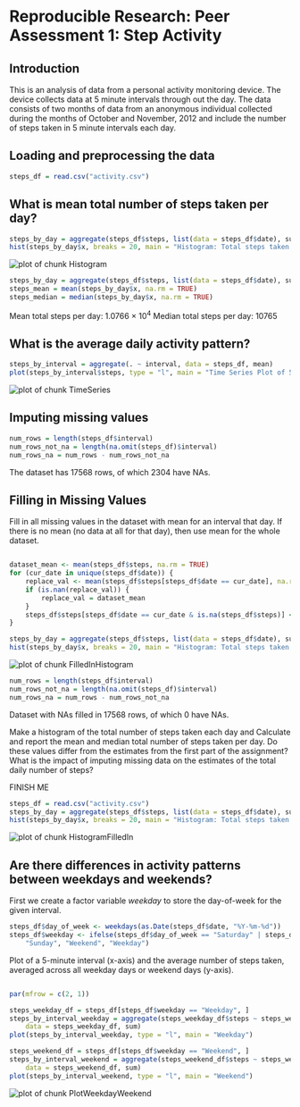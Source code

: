 
# Reproducible Research: Peer Assessment 1: Step Activity


## Introduction

This is an analysis of data from a personal activity monitoring device.  The device collects data at 5 minute intervals through out the day. The data consists of two months of data from an anonymous individual collected during the months of October and November, 2012 and include the number of steps taken in 5 minute intervals each day.

## Loading and preprocessing the data


```r
steps_df = read.csv("activity.csv")
```


## What is mean total number of steps taken per day?


```r
steps_by_day = aggregate(steps_df$steps, list(data = steps_df$date), sum)
hist(steps_by_day$x, breaks = 20, main = "Histogram: Total steps taken each day")
```

![plot of chunk Histogram](figure/Histogram.png) 



```r
steps_by_day = aggregate(steps_df$steps, list(data = steps_df$date), sum)
steps_mean = mean(steps_by_day$x, na.rm = TRUE)
steps_median = median(steps_by_day$x, na.rm = TRUE)
```


Mean total steps per day: 1.0766 &times; 10<sup>4</sup>
Median total steps per day: 10765


## What is the average daily activity pattern?


```r
steps_by_interval = aggregate(. ~ interval, data = steps_df, mean)
plot(steps_by_interval$steps, type = "l", main = "Time Series Plot of 5-Min Intervals")
```

![plot of chunk TimeSeries](figure/TimeSeries.png) 


## Imputing missing values


```r
num_rows = length(steps_df$interval)
num_rows_not_na = length(na.omit(steps_df)$interval)
num_rows_na = num_rows - num_rows_not_na
```


The dataset has 17568 rows, of which 2304 have NAs.


## Filling in Missing Values 

Fill in all missing values in the dataset with mean for an interval that day.  If there is no mean (no data at all for that day), then use mean for the whole dataset.


```r

dataset_mean <- mean(steps_df$steps, na.rm = TRUE)
for (cur_date in unique(steps_df$date)) {
    replace_val <- mean(steps_df$steps[steps_df$date == cur_date], na.rm = TRUE)
    if (is.nan(replace_val)) {
        replace_val = dataset_mean
    }
    steps_df$steps[steps_df$date == cur_date & is.na(steps_df$steps)] <- replace_val
}
```



```r
steps_by_day = aggregate(steps_df$steps, list(data = steps_df$date), sum)
hist(steps_by_day$x, breaks = 20, main = "Histogram: Total steps taken each day")
```

![plot of chunk FilledInHistogram](figure/FilledInHistogram.png) 



```r
num_rows = length(steps_df$interval)
num_rows_not_na = length(na.omit(steps_df)$interval)
num_rows_na = num_rows - num_rows_not_na
```


Dataset with NAs filled in 17568 rows, of which 0 have NAs.

Make a histogram of the total number of steps taken each day and Calculate and report the mean and median total number of steps taken per day. Do these values differ from the estimates from the first part of the assignment? What is the impact of imputing missing data on the estimates of the total daily number of steps?

FINISH ME


```r
steps_df = read.csv("activity.csv")
steps_by_day = aggregate(steps_df$steps, list(data = steps_df$date), sum)
hist(steps_by_day$x, breaks = 20, main = "Histogram: Total steps taken each day, with filled in data")
```

![plot of chunk HistogramFilledIn](figure/HistogramFilledIn.png) 



## Are there differences in activity patterns between weekdays and weekends?

First we create a factor variable *weekday* to store the day-of-week for the given interval.


```r
steps_df$day_of_week <- weekdays(as.Date(steps_df$date, "%Y-%m-%d"))
steps_df$weekday <- ifelse(steps_df$day_of_week == "Saturday" | steps_df$day_of_week == 
    "Sunday", "Weekend", "Weekday")
```



Plot of a 5-minute interval (x-axis) and the average number of steps taken, averaged across all weekday days or weekend days (y-axis).


```r

par(mfrow = c(2, 1))

steps_weekday_df = steps_df[steps_df$weekday == "Weekday", ]
steps_by_interval_weekday = aggregate(steps_weekday_df$steps ~ steps_weekday_df$interval, 
    data = steps_weekday_df, sum)
plot(steps_by_interval_weekday, type = "l", main = "Weekday")

steps_weekend_df = steps_df[steps_df$weekday == "Weekend", ]
steps_by_interval_weekend = aggregate(steps_weekend_df$steps ~ steps_weekend_df$interval, 
    data = steps_weekend_df, sum)
plot(steps_by_interval_weekend, type = "l", main = "Weekend")
```

![plot of chunk PlotWeekdayWeekend](figure/PlotWeekdayWeekend.png) 




